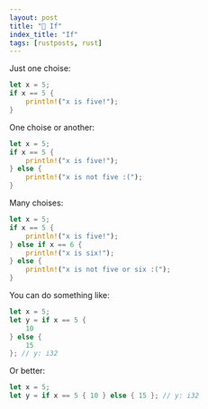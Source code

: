 ```yaml
---
layout: post
title: "📜 If"
index_title: "If"
tags: [rustposts, rust]
---
```


Just one choise:

```rust
let x = 5;
if x == 5 {
    println!("x is five!");
}
```

One choise or another:

```rust
let x = 5;
if x == 5 {
    println!("x is five!");
} else {
    println!("x is not five :(");
}
```

Many choises:

```rust
let x = 5;
if x == 5 {
    println!("x is five!");
} else if x == 6 {
    println!("x is six!");
} else {
    println!("x is not five or six :(");
}
```

You can do something like:

```rust
let x = 5;
let y = if x == 5 {
    10
} else {
    15
}; // y: i32
```

Or better:

```rust
let x = 5;
let y = if x == 5 { 10 } else { 15 }; // y: i32
```
